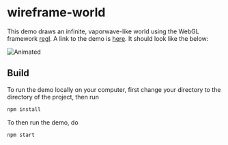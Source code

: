 # wireframe-world

This demo draws an infinite, vaporwave-like world using the WebGL
framework [regl](https://github.com/mikolalysenko/regl). A link to the
demo is [here](http://erkaman.github.io/wireframe-world/www/demo.html). It should look
like the below:

![Animated](images/anim.gif)

## Build

To run the demo locally on your computer, first change your directory to the directory of the project, then run

```bash
npm install
```

To then run the demo, do

```bash
npm start
```
